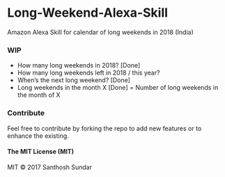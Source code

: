 # Long-Weekend-Alexa-Skill

Amazon Alexa Skill for calendar of long weekends in 2018 (India)

### WIP 

- How many long weekends in 2018? [Done]
- How many long weekends left in 2018 / this year?
- When’s the next long weekend? [Done]
- Long weekends in the month X [Done]
= Number of long weekends in the month of X

### Contribute

Feel free to contribute by forking the repo to add new features or to enhance the existing.

#### The MIT License (MIT)
MIT © 2017 Santhosh Sundar
